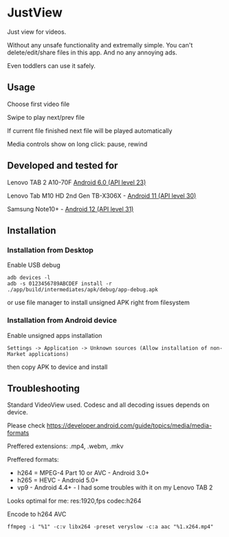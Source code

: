 # JustView

Just view for videos.

Without any unsafe functionality and extremally simple. You can't delete/edit/share files in this app. And no any annoying ads.

Even toddlers can use it safely.


## Usage

Choose first video file

Swipe to play next/prev file

If current file finished next file will be played automatically

Media controls show on long click: pause, rewind

## Developed and tested for

Lenovo TAB 2 A10-70F [Android 6.0 (API level 23)](https://developer.android.com/studio/releases/platforms#6.0)

Lenovo Tab M10 HD 2nd Gen TB-X306X - [Android 11 (API level 30)](https://developer.android.com/studio/releases/platforms#11)

Samsung Note10+ - [Android 12 (API level 31)](https://developer.android.com/studio/releases/platforms#12)

## Installation

### Installation from Desktop

Enable USB debug

```
adb devices -l
adb -s 0123456789ABCDEF install -r ./app/build/intermediates/apk/debug/app-debug.apk
```

or use file manager to install unsigned APK right from filesystem

### Installation from Android device

Enable unsigned apps installation

```
Settings -> Application -> Unknown sources (Allow installation of non-Market applications)
```

then copy APK to device and install


## Troubleshooting

Standard VideoView used. Codesc and all decoding issues depends on device.

Please check https://developer.android.com/guide/topics/media/media-formats

Preffered extensions: .mp4, .webm, .mkv

Preffered formats:
- h264 = MPEG-4 Part 10 or AVC - Android 3.0+
- h265 = HEVC - Android 5.0+
- vp9 - Android 4.4+ - I had some troubles with it on my Lenovo TAB 2

Looks optimal for me: res:1920,fps codec:h264

Encode to h264 AVC
```
ffmpeg -i "%1" -c:v libx264 -preset veryslow -c:a aac "%1.x264.mp4"
```
